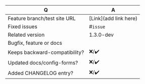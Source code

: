 Q | A
--- | ---
Feature branch/test site URL | [Link](add link here)
Fixed issues | #`issue`
Related version | 1.3.0-dev
Bugfix, feature or docs |
Keeps backward-compatibility? |❌/✔️
Updated docs/config-forms? |❌/✔️
Added CHANGELOG entry? |❌/✔️
